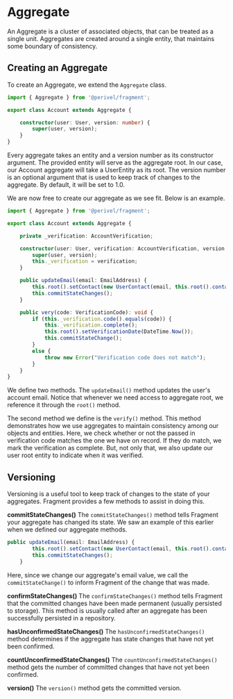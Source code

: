 # Aggregate
An Aggregate is a cluster of associated objects, that can be treated as a single unit. Aggregates are created around a single entity, that maintains some boundary of consistency.

## Creating an Aggregate
To create an Aggregate, we extend the `Aggregate` class.
```ts
import { Aggregate } from '@perivel/fragment';

export class Account extends Aggregate {

    constructor(user: User, version: number) {
        super(user, version);
    }
}
```
Every aggregate takes an entity and a version number as its constructor argument. The provided entity will serve as the aggregate root. In our case, our Account aggregate will take a UserEntity as its root. The version number is an optional argument that is used to keep track of changes to the aggregate. By default, it will be set to 1.0.

We are now free to create our aggregate as we see fit. Below is an example.
```ts
import { Aggregate } from '@perivel/fragment';

export class Account extends Aggregate {

    private _verification: AccountVerification;

    constructor(user: User, verification: AccountVerification, version: number) {
        super(user, version);
        this._verification = verification;
    }

    public updateEmail(email: EmailAddress) {
        this.root().setContact(new UserContact(email, this.root().contact().phone()));
        this.commitStateChanges();
    }

    public very(code: VerificationCode): void {
        if (this._verification.code().equals(code)) {
            this._verification.complete();
            this.root().setVerificationDate(DateTime.Now());
            this.commitStateChange();
        }
        else {
            throw new Error("Verification code does not match");
        }
    }
}
```
We define two methods. The `updateEmail()` method updates the user's account email. Notice that whenever we need access to aggregate root, we reference it through the `root()` method.

The second method we define is the `verify()` method. This method demonstrates how we use aggregates to maintain consistency among our objects  and entities. Here, we check whether or not the passed in verification code matches the one we have on record. If they do match, we mark the verification as complete. But, not only that, we also update our user root entity to indicate when it was verified.

## Versioning
Versioning is a useful tool to keep track of changes to the state of your aggregates. Fragment provides a few methods to assist in doing this.

**commitStateChanges()**
The `commitStateChanges()` method tells Fragment your aggregate has changed its state. We saw an example of this earlier when we defined our aggregate methods.
```ts
public updateEmail(email: EmailAddress) {
        this.root().setContact(new UserContact(email, this.root().contact().phone()));
        this.commitStateChanges();
    }
```
Here, since we change our aggregate's email value, we call the `commitStateChange()` to inform Fragment of the change that was made.

**confirmStateChanges()**
The `confirmStateChanges()` method tells Fragment that the committed changes have been made permanent (usually persisted to storage). This method is usually called after an aggregate has been successfully persisted in a repository.

**hasUnconfirmedStateChanges()**
The `hasUnconfirmedStateChanges()` method determines if the aggregate has state changes that have not yet been confirmed.

**countUnconfirmedStateChanges()**
The `countUnconfirmedStateChanges()` method gets the number of committed changes that have not yet been confirmed.

**version()**
The `version()` method gets the committed version.